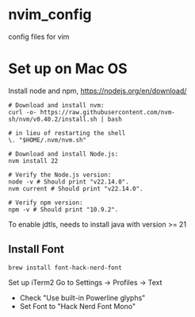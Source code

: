 # nvim_config
config files for vim
# Set up on Mac OS
Install node and npm, https://nodejs.org/en/download/
```
# Download and install nvm:
curl -o- https://raw.githubusercontent.com/nvm-sh/nvm/v0.40.2/install.sh | bash

# in lieu of restarting the shell
\. "$HOME/.nvm/nvm.sh"

# Download and install Node.js:
nvm install 22

# Verify the Node.js version:
node -v # Should print "v22.14.0".
nvm current # Should print "v22.14.0".

# Verify npm version:
npm -v # Should print "10.9.2".
```
To enable jdtls, needs to install java with version >= 21
## Install Font
```
brew install font-hack-nerd-font
```
Set up iTerm2
Go to Settings -> Profiles -> Text
* Check "Use built-in Powerline glyphs"
* Set Font to "Hack Nerd Font Mono"
